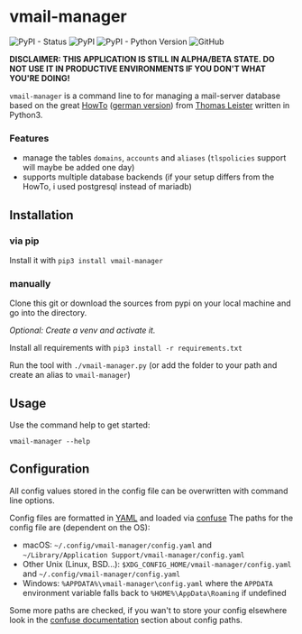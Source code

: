 # vmail-manager
![PyPI - Status](https://img.shields.io/pypi/status/vmail-manager?style=for-the-badge)
![PyPI](https://img.shields.io/pypi/v/vmail-manager?style=for-the-badge)
![PyPI - Python Version](https://img.shields.io/pypi/pyversions/vmail-manager?style=for-the-badge)
![GitHub](https://img.shields.io/github/license/domrim/vmail-manager?style=for-the-badge)

**DISCLAIMER: THIS APPLICATION IS STILL IN ALPHA/BETA STATE. DO NOT USE IT IN PRODUCTIVE ENVIRONMENTS IF YOU DON'T
WHAT YOU'RE DOING!**

`vmail-manager` is a command line to for managing a mail-server database based on the great [HowTo](https://thomas-leister.de/en/mailserver-debian-stretch) ([german version](https://thomas-leister.de/mailserver-debian-stretch/))
from [Thomas Leister](https://thomas-leister.de) written in Python3.

### Features
* manage the tables `domains`, `accounts` and `aliases` (`tlspolicies` support will maybe be added one day)
* supports multiple database backends (if your setup differs from the HowTo, i used postgresql instead of mariadb)

## Installation
### via pip
Install it with `pip3 install vmail-manager`

### manually
Clone this git or download the sources from pypi on your local machine and go into the directory.

_Optional: Create a venv and activate it._

Install all requirements with `pip3 install -r requirements.txt`

Run the tool with `./vmail-manager.py` (or add the folder to your path and create an alias to `vmail-manager`)

## Usage
Use the command help to get started:
```
vmail-manager --help
```

## Configuration
All config values stored in the config file can be overwritten with command line options.

Config files are formatted in [YAML](https://yaml.org/) and loaded via [confuse](https://pypi.org/project/confuse/)
The paths for the config file are (dependent on the OS):

* macOS: ``~/.config/vmail-manager/config.yaml`` and ``~/Library/Application Support/vmail-manager/config.yaml``
* Other Unix (Linux, BSD...): ``$XDG_CONFIG_HOME/vmail-manager/config.yaml`` and ``~/.config/vmail-manager/config.yaml``
* Windows: ``%APPDATA%\vmail-manager\config.yaml`` where the `APPDATA` environment variable falls
  back to ``%HOME%\AppData\Roaming`` if undefined

Some more paths are checked, if you wan't to store your config elsewhere look in the
[confuse documentation](https://confuse.readthedocs.io/en/latest/#search-paths) section about config paths.
